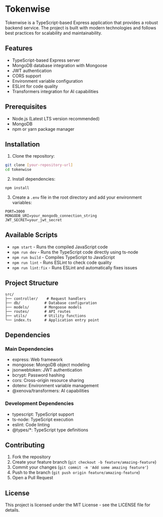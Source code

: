 # Tokenwise

Tokenwise is a TypeScript-based Express application that provides a robust backend service. The project is built with modern technologies and follows best practices for scalability and maintainability.

## Features

- TypeScript-based Express server
- MongoDB database integration with Mongoose
- JWT authentication
- CORS support
- Environment variable configuration
- ESLint for code quality
- Transformers integration for AI capabilities

## Prerequisites

- Node.js (Latest LTS version recommended)
- MongoDB
- npm or yarn package manager

## Installation

1. Clone the repository:
```bash
git clone [your-repository-url]
cd tokenwise
```

2. Install dependencies:
```bash
npm install
```

3. Create a `.env` file in the root directory and add your environment variables:
```env
PORT=3000
MONGODB_URI=your_mongodb_connection_string
JWT_SECRET=your_jwt_secret
```

## Available Scripts

- `npm start` - Runs the compiled JavaScript code
- `npm run dev` - Runs the TypeScript code directly using ts-node
- `npm run build` - Compiles TypeScript to JavaScript
- `npm run lint` - Runs ESLint to check code quality
- `npm run lint:fix` - Runs ESLint and automatically fixes issues

## Project Structure

```
src/
├── controller/    # Request handlers
├── db/           # Database configuration
├── models/       # Mongoose models
├── routes/       # API routes
├── utils/        # Utility functions
└── index.ts      # Application entry point
```

## Dependencies

### Main Dependencies
- express: Web framework
- mongoose: MongoDB object modeling
- jsonwebtoken: JWT authentication
- bcrypt: Password hashing
- cors: Cross-origin resource sharing
- dotenv: Environment variable management
- @xenova/transformers: AI capabilities

### Development Dependencies
- typescript: TypeScript support
- ts-node: TypeScript execution
- eslint: Code linting
- @types/*: TypeScript type definitions

## Contributing

1. Fork the repository
2. Create your feature branch (`git checkout -b feature/amazing-feature`)
3. Commit your changes (`git commit -m 'Add some amazing feature'`)
4. Push to the branch (`git push origin feature/amazing-feature`)
5. Open a Pull Request

## License

This project is licensed under the MIT License - see the LICENSE file for details. 